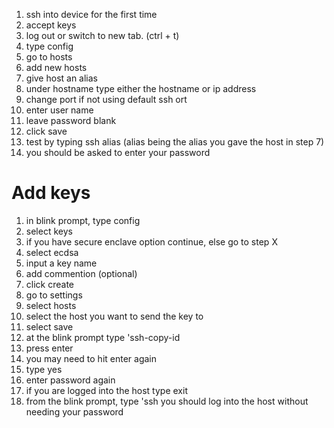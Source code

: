  1. ssh into device for the first time
 1. accept keys
 1. log out or switch to new tab. (ctrl + t)
 1. type config
 1. go to hosts
 1. add new hosts
 1. give host an alias 
 1. under hostname type either the hostname or ip address
 1. change port if not using default ssh ort
 1. enter user name
 1. leave password blank
 1. click save
 1. test by typing ssh alias (alias being the alias you gave the host in step 7)
 1. you should be asked to enter your password

# Add keys

1. in blink prompt, type config
1. select keys
1. if you have secure enclave option continue, else go to step X
1. select ecdsa
1. input a key name
1. add commention (optional)
1. click create
1. go to settings
1. select hosts
1. select the host you want to send the key to
1. select save
1. at the blink prompt type 'ssh-copy-id <keyname> <host alias>
1. press enter
1. you may need to hit enter again
1. type yes
1. enter password again
1. if you are logged into the host type exit
1. from the blink prompt, type 'ssh <host alias> you should log into the host without needing your password


